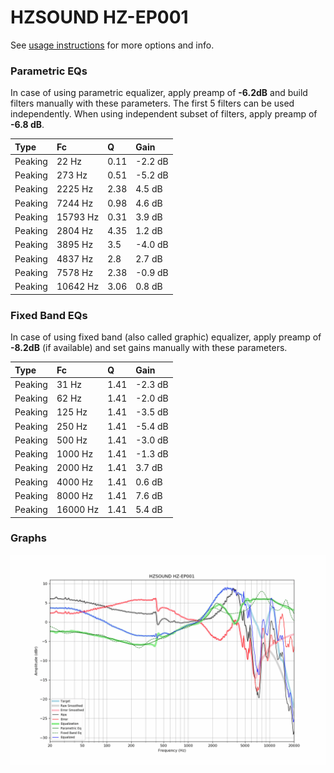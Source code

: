 # HZSOUND HZ-EP001
See [usage instructions](https://github.com/jaakkopasanen/AutoEq#usage) for more options and info.

### Parametric EQs
In case of using parametric equalizer, apply preamp of **-6.2dB** and build filters manually
with these parameters. The first 5 filters can be used independently.
When using independent subset of filters, apply preamp of **-6.8 dB**.

| Type    | Fc       |    Q | Gain    |
|:--------|:---------|:-----|:--------|
| Peaking | 22 Hz    | 0.11 | -2.2 dB |
| Peaking | 273 Hz   | 0.51 | -5.2 dB |
| Peaking | 2225 Hz  | 2.38 | 4.5 dB  |
| Peaking | 7244 Hz  | 0.98 | 4.6 dB  |
| Peaking | 15793 Hz | 0.31 | 3.9 dB  |
| Peaking | 2804 Hz  | 4.35 | 1.2 dB  |
| Peaking | 3895 Hz  | 3.5  | -4.0 dB |
| Peaking | 4837 Hz  | 2.8  | 2.7 dB  |
| Peaking | 7578 Hz  | 2.38 | -0.9 dB |
| Peaking | 10642 Hz | 3.06 | 0.8 dB  |

### Fixed Band EQs
In case of using fixed band (also called graphic) equalizer, apply preamp of **-8.2dB**
(if available) and set gains manually with these parameters.

| Type    | Fc       |    Q | Gain    |
|:--------|:---------|:-----|:--------|
| Peaking | 31 Hz    | 1.41 | -2.3 dB |
| Peaking | 62 Hz    | 1.41 | -2.0 dB |
| Peaking | 125 Hz   | 1.41 | -3.5 dB |
| Peaking | 250 Hz   | 1.41 | -5.4 dB |
| Peaking | 500 Hz   | 1.41 | -3.0 dB |
| Peaking | 1000 Hz  | 1.41 | -1.3 dB |
| Peaking | 2000 Hz  | 1.41 | 3.7 dB  |
| Peaking | 4000 Hz  | 1.41 | 0.6 dB  |
| Peaking | 8000 Hz  | 1.41 | 7.6 dB  |
| Peaking | 16000 Hz | 1.41 | 5.4 dB  |

### Graphs
![](./HZSOUND%20HZ-EP001.png)